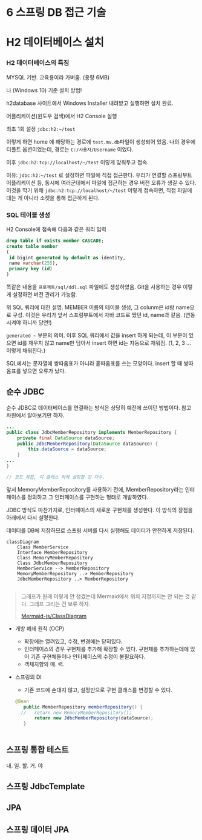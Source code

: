 # 6 스프링 DB 접근 기술

# H2 데이터베이스 설치

### H2 데이터베이스의 특징

MYSQL  기반. 교육용이라 가벼움. (용량 6MB)

나 (Windows 10) 기준 설치 방법!

h2database 사이트에서 Windows Installer 내려받고 실행하면 설치 완료.

어플리케이션(윈도우 검색)에서 H2 Console 실행

최초 1회 설정 `jdbc:h2:~/test`

이렇게 하면 home 에 해당하는 경로에 `test.mv.db`파일이 생성되어 있음. 나의 경우에 디폴트 옵션이었는데, 경로는 `C:/사용자/Username` 이었다.

이후 `jdbc:h2:tcp://localhost/~/test` 이렇게 맞춰두고 접속.

이유:  `jdbc:h2:~/test` 로 설정하면 파일에 직접 접근한다. 우리가 연결할 스프링부트 어플리케이션 등, 동시에 여러군데에서 파일에 접근하는 경우 버전 오류가 생길 수 있다. 이것을 막기 위해  `jdbc:h2:tcp://localhost/~/test` 이렇게 접속하면, 직접 파일에 대는 게 아니라 소켓을 통해 접근하게 된다.

### SQL 테이블 생성

H2 Console에 접속해 다음과 같은 쿼리 입력

```sql
drop table if exists member CASCADE;
create table member
(
 id bigint generated by default as identity,
 name varchar(255),
 primary key (id)
)
```

똑같은 내용을 `프로젝트/sql/ddl.sql` 파일에도 생성하였음. Git을 사용하는 경우 이렇게 설정하면 버전 관리가 가능함. 

위 SQL 쿼리에 대한 설명. MEMBER 이름의 테이블 생성, 그 colunm은 id랑 name으로 구성. 이것은 우리가 앞서 스프링부트에서 자바 코드로 짰던 id, name과 같음. (연동시켜야 하니까 당연!)

`generated ~` 부분의 의미. 이후 SQL 쿼리에서 값을 insert 하게 되는데, 이 부분이 있으면 id를 채우지 않고 name만 담아서 insert 하면 id는 자동으로 채워짐. (1, 2, 3 ... 이렇게 채워진다.)

SQL에서는 문자열에 쌍따옴표가 아니라 홑따옴표를 쓰는 모양이다. insert 할 때 쌍따옴표를 넣으면 오류가 났다.

## 순수 JDBC

순수 JDBC로 데이터베이스를 연결하는 방식은 상당히 예전에 쓰이던 방법이다. 참고 차원에서 알아보기만 하자.

```java
...
public class JdbcMemberRepository implements MemberRepository {
	private final DataSource dataSource;
	public JdbcMemberRepository(DataSource dataSource) {
		this.dataSource = dataSource;
	}
...
}

// 코드 복잡, 이 클래스 외에 설정할 것 다수.
```

앞서 MemoryMemberRepository를 사용하기 전에, MemberRepository라는 인터페이스를 정의하고 그 인터페이스를 구현하는 형태로 개발하였다.

JDBC 방식도 마찬가지로, 인터페이스의 새로운 구현체를 생성한다. 이 방식의 장점을 아래에서 다시 설명한다.

데이터를 DB에 저장하므로 스프링 서버를 다시 실행해도 데이터가 안전하게 저장된다.



```mermaid
classDiagram
	Class MemberService
	Interface MemberRepository
	Class MemoryMemberRepository
	Class JdbcMemberRepository
	MemberService --> MemberRepository
	MemoryMemberRepository ..> MemberRepository
	JdbcMemberRepository ..> MemberRepository
	
```

> 그래프가 원래 이렇게 안 생겼는데 Mermaid에서 위치 지정까지는 안 되는 것 같다. 그래프 그리는 건 보류 하자.
>
> [Mermaid-js/ClassDiagram](https://mermaid-js.github.io/mermaid/#/./classDiagram)

* 개방 폐쇄 원칙 (OCP)

  * 확장에는 열려있고, 수정, 변경에는 닫혀있다.
  * 인터페이스의 경우 구현체를 추가해 확장할 수 있다. 구현체를 추가하는데에 있어 기존 구현체들이나 인터페이스의 수정이 불필요하다.
  * 객체지향의 매. 력. 

* 스프링의 DI

  * 기존 코드에 손대지 않고, 설정만으로 구현 클래스를 변경할 수 있다.

  ```java
  @Bean
     public MemberRepository memberRepository() {
    //   return new MemoryMemberRepository();
         return new JdbcMemberRepository(dataSource);
     }
     
  ```


## 스프링 통합 테스트

내. 일. 할. 거. 야

## 스프링 JdbcTemplate

## JPA

## 스프링 데이터 JPA